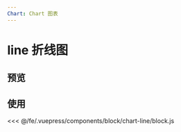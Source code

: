 ```yaml
---
Chart: Chart 图表
---
```

# line 折线图

## 预览
<ClientOnly>
<block-chart-line-demo />
</ClientOnly>

## 使用
<<< @/fe/.vuepress/components/block/chart-line/block.js
